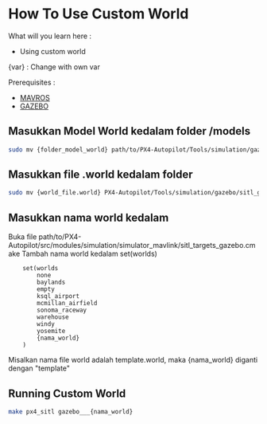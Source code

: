 # How To Use Custom World

What will you learn here :
* Using custom world

{var} : Change with own var

Prerequisites :
* [MAVROS](INSTALASI_ROS_MAVROS.md)
* [GAZEBO](INSTALASI_GAZEBO.md)

## Masukkan Model World kedalam folder /models

```sh
sudo mv {folder_model_world} path/to/PX4-Autopilot/Tools/simulation/gazebo/sitl_gazebo/models
```

## Masukkan file .world kedalam folder 

```sh
sudo mv {world_file.world} PX4-Autopilot/Tools/simulation/gazebo/sitl_gazebo/worlds
```

## Masukkan nama world kedalam

Buka file path/to/PX4-Autopilot/src/modules/simulation/simulator_mavlink/sitl_targets_gazebo.cmake
Tambah nama world kedalam set(worlds)

```
    set(worlds
        none
        baylands
        empty
        ksql_airport
        mcmillan_airfield
        sonoma_raceway
        warehouse
        windy
        yosemite
        {nama_world}
    )
```

Misalkan nama file world adalah template.world, maka {nama_world} diganti dengan "template"

## Running Custom World 

```sh
make px4_sitl gazebo___{nama_world}
```